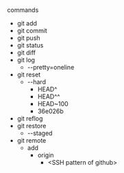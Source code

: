 commands
- git add
- git commit 
- git push
- git status
- git diff
- git log
  - --pretty=oneline
- git reset
  - --hard
    - HEAD^
    - HEAD^^
    - HEAD~100
    - 36e026b
- git reflog
- git restore
  - --staged
- git remote
  - add
    - origin
      - \<SSH pattern of github\>
